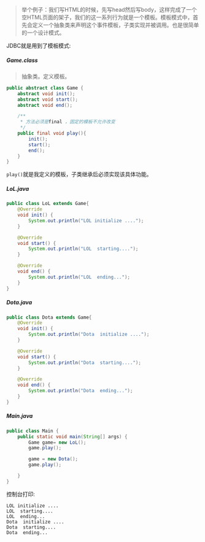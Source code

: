 >举个例子：我们写HTML的时候，先写head然后写body，这样完成了一个空HTML页面的架子，我们的这一系列行为就是一个模板。模板模式中，首先会定义一个抽象类来声明这个事件模板，子类实现并被调用。也是很简单的一个设计模式。

JDBC就是用到了模板模式:

#####    Game.class
>抽象类。定义模板。
```java
public abstract class Game {
    abstract void init();
    abstract void start();
    abstract void end();

    /**
     * 方法必须是final ，固定的模板不允许改变
     */
    public final void play(){
        init();
        start();
        end();
    }
}
```
`play()`就是我定义的模板，子类继承后必须实现该具体功能。
#####    LoL.java
```java
public class LoL extends Game{
    @Override
    void init() {
        System.out.println("LOL initialize ....");
    }

    @Override
    void start() {
        System.out.println("LOL  starting....");
    }

    @Override
    void end() {
        System.out.println("LOL  ending...");
    }
}
```
#####    Dota.java
```java
public class Dota extends Game{
    @Override
    void init() {
        System.out.println("Dota  initialize ....");
    }

    @Override
    void start() {
        System.out.println("Dota  starting....");
    }

    @Override
    void end() {
        System.out.println("Dota  ending...");
    }
}
```

#####    Main.java
```java
public class Main {
    public static void main(String[] args) {
        Game game= new LoL();
        game.play();

        game = new Dota();
        game.play();

    }
}
```

控制台打印:
```
LOL initialize ....
LOL  starting....
LOL  ending...
Dota  initialize ....
Dota  starting....
Dota  ending...
```
